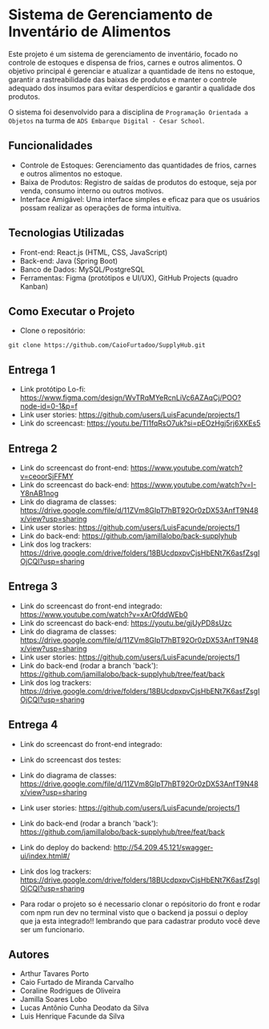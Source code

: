 # Sistema de Gerenciamento de Inventário de Alimentos
Este projeto é um sistema de gerenciamento de inventário, focado no controle de estoques e dispensa de frios, carnes e outros alimentos. O objetivo principal é gerenciar e atualizar a quantidade de itens no estoque, garantir a rastreabilidade das baixas de produtos e manter o controle adequado dos insumos para evitar desperdícios e garantir a qualidade dos produtos.

O sistema foi desenvolvido para a disciplina de `Programação Orientada a Objetos` na turma de `ADS Embarque Digital - Cesar School`.

## Funcionalidades
- Controle de Estoques: Gerenciamento das quantidades de frios, carnes e outros alimentos no estoque.
- Baixa de Produtos: Registro de saídas de produtos do estoque, seja por venda, consumo interno ou outros motivos.
- Interface Amigável: Uma interface simples e eficaz para que os usuários possam realizar as operações de forma intuitiva.

## Tecnologias Utilizadas
- Front-end: React.js (HTML, CSS, JavaScript)
- Back-end: Java (Spring Boot)
- Banco de Dados: MySQL/PostgreSQL
- Ferramentas: Figma (protótipos e UI/UX), GitHub Projects (quadro Kanban)

## Como Executar o Projeto
- Clone o repositório:
```
git clone https://github.com/CaioFurtadoo/SupplyHub.git

```

## Entrega 1
- Link protótipo Lo-fi: https://www.figma.com/design/WvTRqMYeRcnLiVc6AZAqCj/POO?node-id=0-1&p=f
- Link user stories: https://github.com/users/LuisFacunde/projects/1
- Link do screencast: https://youtu.be/Tl1fqRsO7uk?si=pEOzHgj5rj6XKEs5

## Entrega 2
- Link do screencast do front-end: https://www.youtube.com/watch?v=ceoorSjFFMY
- Link do screencast do back-end: https://www.youtube.com/watch?v=I-Y8nAB1nog
- Link do diagrama de classes: https://drive.google.com/file/d/11ZVm8GIpT7hBT92Or0zDX53AnfT9N48x/view?usp=sharing
- Link user stories: https://github.com/users/LuisFacunde/projects/1
- Link do back-end: https://github.com/jamillalobo/back-supplyhub
- Link dos log trackers: https://drive.google.com/drive/folders/18BUcdpxpvCjsHbENt7K6asfZsgIOjCQl?usp=sharing

## Entrega 3
- Link do screencast do front-end integrado: https://www.youtube.com/watch?v=xArOfddWEb0
- Link do screencast do back-end: https://youtu.be/gjUyPD8sUzc
- Link do diagrama de classes: https://drive.google.com/file/d/11ZVm8GIpT7hBT92Or0zDX53AnfT9N48x/view?usp=sharing
- Link user stories: https://github.com/users/LuisFacunde/projects/1
- Link do back-end (rodar a branch 'back'): https://github.com/jamillalobo/back-supplyhub/tree/feat/back
- Link dos log trackers: https://drive.google.com/drive/folders/18BUcdpxpvCjsHbENt7K6asfZsgIOjCQl?usp=sharing

## Entrega 4
- Link do screencast do front-end integrado:
- Link do screencast dos testes:
- Link do diagrama de classes: https://drive.google.com/file/d/11ZVm8GIpT7hBT92Or0zDX53AnfT9N48x/view?usp=sharing
- Link user stories: https://github.com/users/LuisFacunde/projects/1
- Link do back-end (rodar a branch 'back'): https://github.com/jamillalobo/back-supplyhub/tree/feat/back
- Link do deploy do backend: http://54.209.45.121/swagger-ui/index.html#/
- Link dos log trackers: https://drive.google.com/drive/folders/18BUcdpxpvCjsHbENt7K6asfZsgIOjCQl?usp=sharing

- Para rodar o projeto so é necessario clonar o repósitorio do front e rodar com npm run dev no terminal visto que o backend ja possui o deploy que ja esta integrado!! lembrando que para cadastrar produto você deve ser um funcionario.

## Autores
- Arthur Tavares Porto
- Caio Furtado de Miranda Carvalho
- Coraline Rodrigues de Oliveira
- Jamilla Soares Lobo
- Lucas Antônio Cunha Deodato da Silva
- Luis Henrique Facunde da Silva
